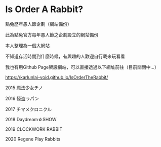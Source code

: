# Is Order A Rabbit?
點兔歷年愚人節企劃（網站備份）

此為點兔官方每年愚人節之企劃設立的網站備份

本人整理為一個大網站

不知道存活時間到什麼時候，有興趣的人歡迎自行載來玩看看

我也有用Github Page架設網站，可以直接透過以下網址前往（目前關閉中...）

https://karlunlai-void.github.io/IsOrderTheRabbit/


2015 魔法少女チノ

2016 怪盗ラパン

2017 チマメクロニクル

2018 Daydream☆SHOW

2019 CLOCKWORK RABBIT

2020 Regene Play Rabbits
